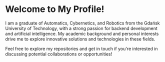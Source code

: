 # Welcome to My Profile!

I am a graduate of Automatics, Cybernetics, and Robotics from the Gdańsk University of Technology, with a strong passion for backend development and artificial intelligence. My academic background and personal interests drive me to explore innovative solutions and technologies in these fields.

Feel free to explore my repositories and get in touch if you're interested in discussing potential collaborations or opportunities!
